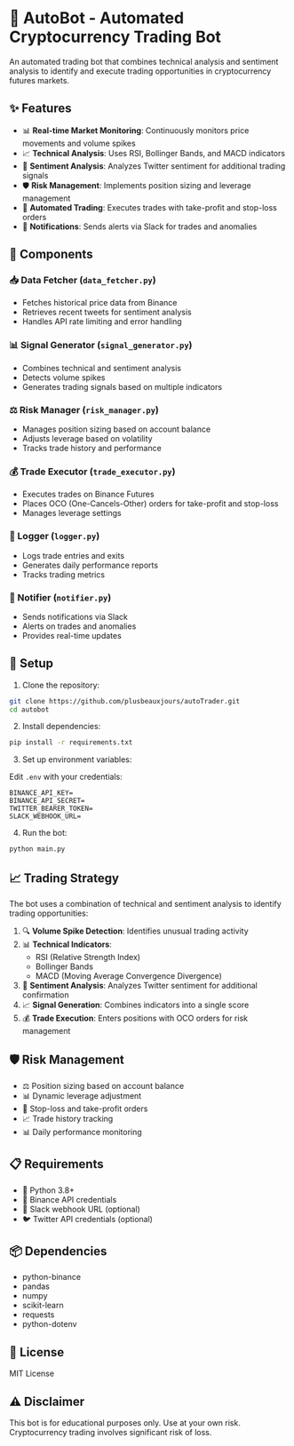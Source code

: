 # 🤖 AutoBot - Automated Cryptocurrency Trading Bot

An automated trading bot that combines technical analysis and sentiment analysis to identify and execute trading opportunities in cryptocurrency futures markets.

## ✨ Features

- 📊 **Real-time Market Monitoring**: Continuously monitors price movements and volume spikes
- 📈 **Technical Analysis**: Uses RSI, Bollinger Bands, and MACD indicators
- 🧠 **Sentiment Analysis**: Analyzes Twitter sentiment for additional trading signals
- 🛡️ **Risk Management**: Implements position sizing and leverage management
- 🤖 **Automated Trading**: Executes trades with take-profit and stop-loss orders
- 🔔 **Notifications**: Sends alerts via Slack for trades and anomalies

## 🧩 Components

### 📥 Data Fetcher (`data_fetcher.py`)

- Fetches historical price data from Binance
- Retrieves recent tweets for sentiment analysis
- Handles API rate limiting and error handling

### 📊 Signal Generator (`signal_generator.py`)

- Combines technical and sentiment analysis
- Detects volume spikes
- Generates trading signals based on multiple indicators

### ⚖️ Risk Manager (`risk_manager.py`)

- Manages position sizing based on account balance
- Adjusts leverage based on volatility
- Tracks trade history and performance

### 💰 Trade Executor (`trade_executor.py`)

- Executes trades on Binance Futures
- Places OCO (One-Cancels-Other) orders for take-profit and stop-loss
- Manages leverage settings

### 📝 Logger (`logger.py`)

- Logs trade entries and exits
- Generates daily performance reports
- Tracks trading metrics

### 🔔 Notifier (`notifier.py`)

- Sends notifications via Slack
- Alerts on trades and anomalies
- Provides real-time updates

## 🚀 Setup

1. Clone the repository:

```bash
git clone https://github.com/plusbeauxjours/autoTrader.git
cd autobot
```

2. Install dependencies:

```bash
pip install -r requirements.txt
```

3. Set up environment variables:

Edit `.env` with your credentials:

```
BINANCE_API_KEY=
BINANCE_API_SECRET=
TWITTER_BEARER_TOKEN=
SLACK_WEBHOOK_URL=
```

4. Run the bot:

```bash
python main.py
```

## 📈 Trading Strategy

The bot uses a combination of technical and sentiment analysis to identify trading opportunities:

1. 🔍 **Volume Spike Detection**: Identifies unusual trading activity
2. 📊 **Technical Indicators**:
   - RSI (Relative Strength Index)
   - Bollinger Bands
   - MACD (Moving Average Convergence Divergence)
3. 🧠 **Sentiment Analysis**: Analyzes Twitter sentiment for additional confirmation
4. 📈 **Signal Generation**: Combines indicators into a single score
5. 💰 **Trade Execution**: Enters positions with OCO orders for risk management

## 🛡️ Risk Management

- ⚖️ Position sizing based on account balance
- 📊 Dynamic leverage adjustment
- 🛑 Stop-loss and take-profit orders
- 📈 Trade history tracking
- 📊 Daily performance monitoring

## 📋 Requirements

- 🐍 Python 3.8+
- 🔑 Binance API credentials
- 🔔 Slack webhook URL (optional)
- 🐦 Twitter API credentials (optional)

## 📦 Dependencies

- python-binance
- pandas
- numpy
- scikit-learn
- requests
- python-dotenv

## 📄 License

MIT License

## ⚠️ Disclaimer

This bot is for educational purposes only. Use at your own risk. Cryptocurrency trading involves significant risk of loss.
